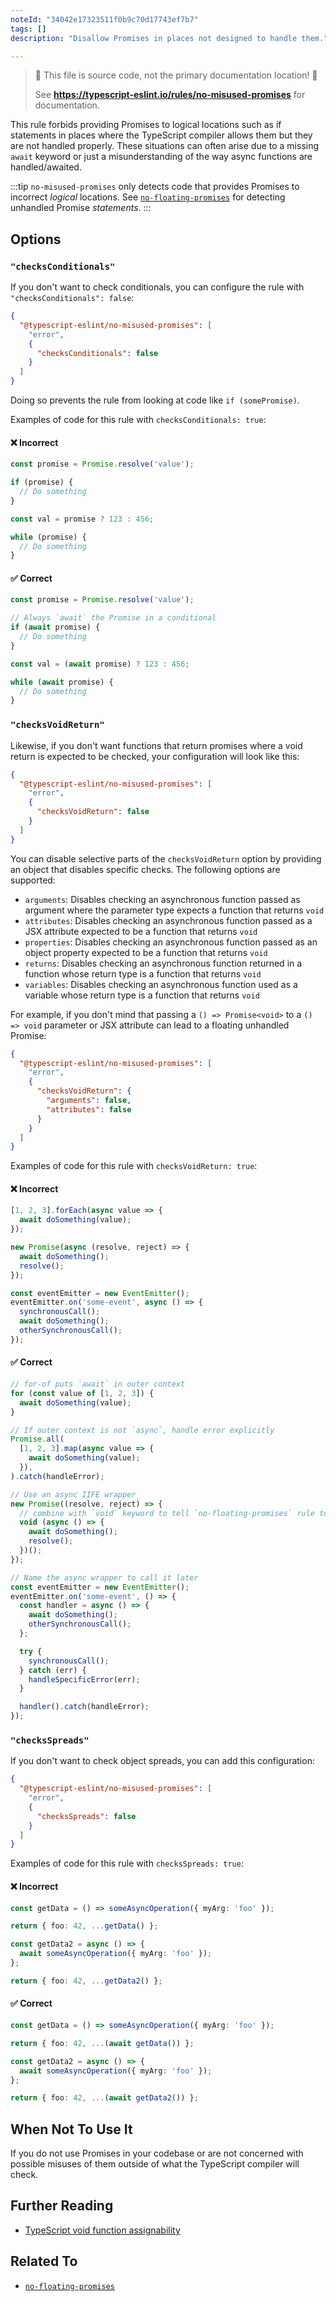 ```yaml
---
noteId: "34042e17323511f0b9c70d17743ef7b7"
tags: []
description: "Disallow Promises in places not designed to handle them."

---
```


> 🛑 This file is source code, not the primary documentation location! 🛑
>
> See **https://typescript-eslint.io/rules/no-misused-promises** for documentation.

This rule forbids providing Promises to logical locations such as if statements in places where the TypeScript compiler allows them but they are not handled properly.
These situations can often arise due to a missing `await` keyword or just a misunderstanding of the way async
functions are handled/awaited.

:::tip
`no-misused-promises` only detects code that provides Promises to incorrect _logical_ locations.
See [`no-floating-promises`](./no-floating-promises.md) for detecting unhandled Promise _statements_.
:::

## Options

### `"checksConditionals"`

If you don't want to check conditionals, you can configure the rule with `"checksConditionals": false`:

```json
{
  "@typescript-eslint/no-misused-promises": [
    "error",
    {
      "checksConditionals": false
    }
  ]
}
```

Doing so prevents the rule from looking at code like `if (somePromise)`.

Examples of code for this rule with `checksConditionals: true`:

<!--tabs-->

#### ❌ Incorrect

```ts
const promise = Promise.resolve('value');

if (promise) {
  // Do something
}

const val = promise ? 123 : 456;

while (promise) {
  // Do something
}
```

#### ✅ Correct

```ts
const promise = Promise.resolve('value');

// Always `await` the Promise in a conditional
if (await promise) {
  // Do something
}

const val = (await promise) ? 123 : 456;

while (await promise) {
  // Do something
}
```

<!--/tabs-->

### `"checksVoidReturn"`

Likewise, if you don't want functions that return promises where a void return is
expected to be checked, your configuration will look like this:

```json
{
  "@typescript-eslint/no-misused-promises": [
    "error",
    {
      "checksVoidReturn": false
    }
  ]
}
```

You can disable selective parts of the `checksVoidReturn` option by providing an object that disables specific checks.
The following options are supported:

- `arguments`: Disables checking an asynchronous function passed as argument where the parameter type expects a function that returns `void`
- `attributes`: Disables checking an asynchronous function passed as a JSX attribute expected to be a function that returns `void`
- `properties`: Disables checking an asynchronous function passed as an object property expected to be a function that returns `void`
- `returns`: Disables checking an asynchronous function returned in a function whose return type is a function that returns `void`
- `variables`: Disables checking an asynchronous function used as a variable whose return type is a function that returns `void`

For example, if you don't mind that passing a `() => Promise<void>` to a `() => void` parameter or JSX attribute can lead to a floating unhandled Promise:

```json
{
  "@typescript-eslint/no-misused-promises": [
    "error",
    {
      "checksVoidReturn": {
        "arguments": false,
        "attributes": false
      }
    }
  ]
}
```

Examples of code for this rule with `checksVoidReturn: true`:

<!--tabs-->

#### ❌ Incorrect

```ts
[1, 2, 3].forEach(async value => {
  await doSomething(value);
});

new Promise(async (resolve, reject) => {
  await doSomething();
  resolve();
});

const eventEmitter = new EventEmitter();
eventEmitter.on('some-event', async () => {
  synchronousCall();
  await doSomething();
  otherSynchronousCall();
});
```

#### ✅ Correct

```ts
// for-of puts `await` in outer context
for (const value of [1, 2, 3]) {
  await doSomething(value);
}

// If outer context is not `async`, handle error explicitly
Promise.all(
  [1, 2, 3].map(async value => {
    await doSomething(value);
  }),
).catch(handleError);

// Use an async IIFE wrapper
new Promise((resolve, reject) => {
  // combine with `void` keyword to tell `no-floating-promises` rule to ignore unhandled rejection
  void (async () => {
    await doSomething();
    resolve();
  })();
});

// Name the async wrapper to call it later
const eventEmitter = new EventEmitter();
eventEmitter.on('some-event', () => {
  const handler = async () => {
    await doSomething();
    otherSynchronousCall();
  };

  try {
    synchronousCall();
  } catch (err) {
    handleSpecificError(err);
  }

  handler().catch(handleError);
});
```

<!--/tabs-->

### `"checksSpreads"`

If you don't want to check object spreads, you can add this configuration:

```json
{
  "@typescript-eslint/no-misused-promises": [
    "error",
    {
      "checksSpreads": false
    }
  ]
}
```

Examples of code for this rule with `checksSpreads: true`:

<!--tabs-->

#### ❌ Incorrect

```ts
const getData = () => someAsyncOperation({ myArg: 'foo' });

return { foo: 42, ...getData() };

const getData2 = async () => {
  await someAsyncOperation({ myArg: 'foo' });
};

return { foo: 42, ...getData2() };
```

#### ✅ Correct

```ts
const getData = () => someAsyncOperation({ myArg: 'foo' });

return { foo: 42, ...(await getData()) };

const getData2 = async () => {
  await someAsyncOperation({ myArg: 'foo' });
};

return { foo: 42, ...(await getData2()) };
```

<!--tabs-->

## When Not To Use It

If you do not use Promises in your codebase or are not concerned with possible
misuses of them outside of what the TypeScript compiler will check.

## Further Reading

- [TypeScript void function assignability](https://github.com/Microsoft/TypeScript/wiki/FAQ#why-are-functions-returning-non-void-assignable-to-function-returning-void)

## Related To

- [`no-floating-promises`](./no-floating-promises.md)
